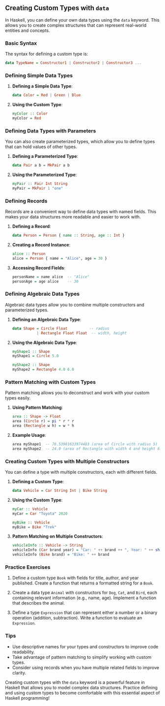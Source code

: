 ## Creating Custom Types with `data`

In Haskell, you can define your own data types using the `data` keyword. This allows you to create complex structures that can represent real-world entities and concepts.

### Basic Syntax

The syntax for defining a custom type is:

```haskell
data TypeName = Constructor1 | Constructor2 | Constructor3 ...
```

### Defining Simple Data Types

1. **Defining a Simple Data Type**:
   ```haskell
   data Color = Red | Green | Blue
   ```

2. **Using the Custom Type**:
   ```haskell
   myColor :: Color
   myColor = Red
   ```

### Defining Data Types with Parameters

You can also create parameterized types, which allow you to define types that can hold values of other types.

1. **Defining a Parameterized Type**:
   ```haskell
   data Pair a b = MkPair a b
   ```

2. **Using the Parameterized Type**:
   ```haskell
   myPair :: Pair Int String
   myPair = MkPair 1 "one"
   ```

### Defining Records

Records are a convenient way to define data types with named fields. This makes your data structures more readable and easier to work with.

1. **Defining a Record**:
   ```haskell
   data Person = Person { name :: String, age :: Int }
   ```

2. **Creating a Record Instance**:
   ```haskell
   alice :: Person
   alice = Person { name = "Alice", age = 30 }
   ```

3. **Accessing Record Fields**:
   ```haskell
   personName = name alice  -- "Alice"
   personAge = age alice    -- 30
   ```

### Defining Algebraic Data Types

Algebraic data types allow you to combine multiple constructors and parameterized types.

1. **Defining an Algebraic Data Type**:
   ```haskell
   data Shape = Circle Float          -- radius
              | Rectangle Float Float  -- width, height
   ```

2. **Using the Algebraic Data Type**:
   ```haskell
   myShape1 :: Shape
   myShape1 = Circle 5.0

   myShape2 :: Shape
   myShape2 = Rectangle 4.0 6.0
   ```

### Pattern Matching with Custom Types

Pattern matching allows you to deconstruct and work with your custom types easily.

1. **Using Pattern Matching**:
   ```haskell
   area :: Shape -> Float
   area (Circle r) = pi * r * r
   area (Rectangle w h) = w * h
   ```

2. **Example Usage**:
   ```haskell
   area myShape1  -- 78.53981633974483 (area of Circle with radius 5)
   area myShape2  -- 24.0 (area of Rectangle with width 4 and height 6)
   ```

### Creating Custom Types with Multiple Constructors

You can define a type with multiple constructors, each with different fields.

1. **Defining a Custom Type**:
   ```haskell
   data Vehicle = Car String Int | Bike String
   ```

2. **Using the Custom Type**:
   ```haskell
   myCar :: Vehicle
   myCar = Car "Toyota" 2020

   myBike :: Vehicle
   myBike = Bike "Trek"
   ```

3. **Pattern Matching on Multiple Constructors**:
   ```haskell
   vehicleInfo :: Vehicle -> String
   vehicleInfo (Car brand year) = "Car: " ++ brand ++ ", Year: " ++ show year
   vehicleInfo (Bike brand) = "Bike: " ++ brand
   ```

### Practice Exercises

1. Define a custom type `Book` with fields for title, author, and year published. Create a function that returns a formatted string for a `Book`.

2. Create a data type `Animal` with constructors for `Dog`, `Cat`, and `Bird`, each containing relevant information (e.g., name, age). Implement a function that describes the animal.

3. Define a type `Expression` that can represent either a number or a binary operation (addition, subtraction). Write a function to evaluate an `Expression`.

### Tips

- Use descriptive names for your types and constructors to improve code readability.
- Take advantage of pattern matching to simplify working with custom types.
- Consider using records when you have multiple related fields to improve clarity.

Creating custom types with the `data` keyword is a powerful feature in Haskell that allows you to model complex data structures. Practice defining and using custom types to become comfortable with this essential aspect of Haskell programming!